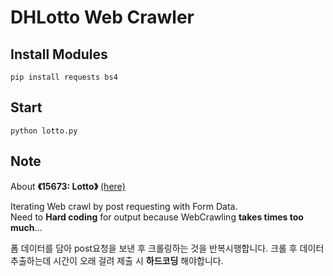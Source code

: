 # DHLotto Web Crawler
## Install Modules
```
pip install requests bs4
```
## Start
```
python lotto.py
```
## Note
About **《15673: Lotto》** [(here)](https://www.acmicpc.net/problem/15637) 

Iterating Web crawl by post requesting with Form Data.  
Need to __Hard coding__ for output because WebCrawling __takes times too much__...

폼 데이터를 담아 post요청을 보낸 후 크롤링하는 것을 반복시행합니다.
크롤 후 데이터 추출하는데 시간이 오래 걸려 제출 시 __하드코딩__ 해야합니다.
